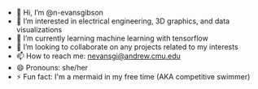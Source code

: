 - 👋 Hi, I’m @n-evansgibson
- 👀 I’m interested in electrical engineering, 3D graphics, and data visualizations
- 🌱 I’m currently learning machine learning with tensorflow
- 💞️ I’m looking to collaborate on any projects related to my interests
- 📫 How to reach me: nevansgi@andrew.cmu.edu 
- 😄 Pronouns: she/her
- ⚡ Fun fact: I'm a mermaid in my free time (AKA competitive swimmer)

<!---
n-evansgibson/n-evansgibson is a ✨ special ✨ repository because its `README.md` (this file) appears on your GitHub profile.
You can click the Preview link to take a look at your changes.
--->

